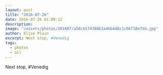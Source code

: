 ```yaml
---
layout: post
title: "2016-07-26"
date: 2016-07-26 01:09:12
description: 
image: "/assets/photos/201607/a58cb57438863a4bb4d8c1c66f18e7dd.jpg"
author: Elise Plain
excerpt: Next stop, #Venedig
tags: 
  - photos
  - all
---
```


Next stop, #Venedig
<p></p>
